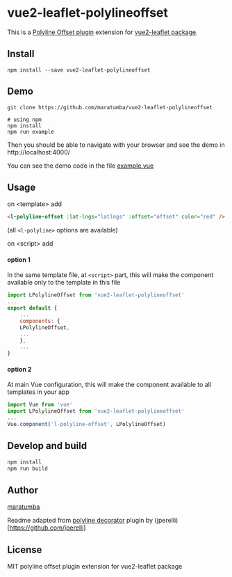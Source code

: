 

# vue2-leaflet-polylineoffset

This is a [Polyline Offset plugin](https://github.com/bbecquet/Leaflet.PolylineOffset) extension for [vue2-leaflet package](https://github.com/KoRiGaN/Vue2Leaflet).

## Install

    npm install --save vue2-leaflet-polylineoffset

## Demo

    git clone https://github.com/maratumba/vue2-leaflet-polylineoffset

    # using npm
    npm install
    npm run example

Then you should be able to navigate with your browser and see the demo in http://localhost:4000/

You can see the demo code in the file [example.vue](example.vue)

## Usage

on &lt;template&gt; add

```html
<l-polyline-offset :lat-lngs="latlngs" :offset="offset" color="red" />
```

(all `<l-polyline>` options are available)

on &lt;script&gt; add

#### option 1

In the same template file, at `<script>` part, this will make the component available only to the template in this file

```js
import LPolylineOffset from 'vue2-leaflet-polylineoffset'
...
export default {
    ...
    components: {
    LPolylineOffset,
    ...
    },
    ...
}
```

#### option 2

At main Vue configuration, this will make the component available to all templates in your app

```js
import Vue from 'vue'
import LPolylineOffset from 'vue2-leaflet-polylineoffset'
...
Vue.component('l-polyline-offset', LPolylineOffset)
```

## Develop and build
```sh
npm install
npm run build
```
## Author

[maratumba](https://github.com/maratumba/)

Readme adapted from [polyline decorator](https://github.com/jperelli/vue2-leaflet-polylinedecorator) plugin by (jperelli)[https://github.com/jperelli]

## License

MIT
polyline offset plugin extension for vue2-leaflet package
